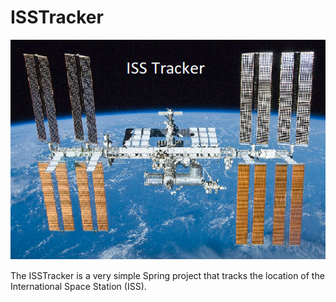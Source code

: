 # ISSTracker

![alt text](/ISSTracker/images/ISS-tracker.PNG "ISS")

The ISSTracker is a very simple Spring project that tracks the location of the International Space Station (ISS).
